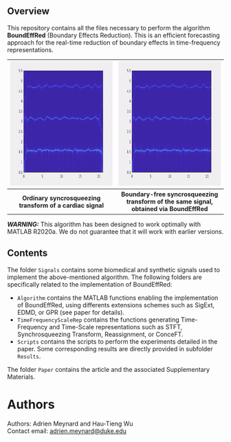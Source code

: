 ## Overview
This repository contains all the files necessary to perform the algorithm **BoundEffRed** (Boundary Effects Reduction). This is an efficient forecasting approach for the real-time reduction of boundary effects in time-frequency representations.

<table style="width:100%">
  <tr>
    <th width="50%"><img src="Animations/WithoutBoundEffRed.gif" width=400 height=290></th>
    <th width="50%"><img src="Animations/WithBoundEffRed.gif" width=400 height=290></th>
  </tr>
  <tr>
    <th width="50%">Ordinary syncrosqueezing transform of a cardiac signal</th>
    <th width="50%">Boundary-free syncrosqueezing transform of the same signal, obtained via BoundEffRed</th>
  </tr>
 </table>

***WARNING:*** This algorithm has been designed to work optimally with MATLAB R2020a. We do not guarantee that it will work with earlier versions.

## Contents

The folder `Signals` contains some biomedical and synthetic signals used to implement the above-mentioned algorithm. The following folders are specifically related to the implementation of BoundEffRed:

* `Algorithm` contains the MATLAB functions enabling the implementation of BoundEffRed, using differents extensions schemes such as SigExt, EDMD, or GPR (see paper for details).
* `TimeFrequencyScaleRep` contains the functions generating Time-Frequency and Time-Scale representations such as STFT, Synchrosqueezing Transform, Reassignment, or ConceFT.
* `Scripts` contains the scripts to perform the experiments detailed in the paper. Some corresponding results are directly provided in subfolder `Results`.

The folder `Paper` contains the article and the associated Supplementary Materials.

# Authors

Authors: Adrien Meynard and Hau-Tieng Wu  
Contact email: adrien.meynard@duke.edu
